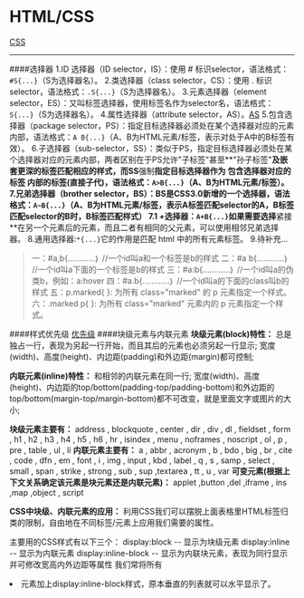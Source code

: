 # HTML/CSS
[CSS](https://www.runoob.com/css/css-id-class.html)

***
####选择器
1.ID 选择器（ID selector，IS）：使用 # 标识selector，语法格式：`#S{...}`（S为选择器名）。
2.类选择器（class selector，CS）：使用 . 标识selector，语法格式：`.S{...}`（S为选择器名）。
3.元素选择器（element selector，ES）：又叫标签选择器，使用标签名作为selector名，语法格式：`S{...}`（S为选择器名）。
4.属性选择器（attribute selector，AS）。[AS](https://www.runoob.com/css/css-attribute-selectors.html)
5.包含选择器（package selector，PS）：指定目标选择器必须处在某个选择器对应的元素内部，语法格式：`A B{...}`（A、B为HTML元素/标签，表示对处于A中的B标签有效）。
6.子选择器（sub-selector，SS）：类似于PS，指定目标选择器必须处在某个选择器对应的元素内部，两者区别在于PS允许"子标签"甚至**"孙子标签"**及嵌套更深的标签匹配相应的样式，而SS**强制**指定目标选择器作为 包含选择器对应的标签 内部的标签(**直接子代**)，语法格式：`A>B{...}`（A、B为HTML元素/标签）。
7.兄弟选择器（brother selector，BS）：BS是CSS3.0新增的一个选择器，语法格式：`A~B{...}`（A、B为HTML元素/标签，表示A标签匹配selector的A，B标签匹配selector的B时，B标签匹配样式）
7.1 +选择器：`A+B{...}`如果需要选择**紧接**在另一个元素后的元素，而且二者有相同的父元素，可以使用相邻兄弟选择器。 
8.通用选择器:`*{...}`它的作用是匹配 html 中的所有元素标签。
9.待补充...

>一：#a,b{…………｝ //一个id叫a和一个标签是b的样式
>二：#a b{…………｝  //一个id叫a下面的一个标签是b的样式
>三：#a:b{…………｝  //一个id叫a的伪类b，例如：a:hover
>四：#a.b{…………｝  //一个id叫a的下面的class叫b的样式
>五：p.marked{ }: 为所有 class="marked" 的 p 元素指定一个样式。
>六：.marked p{ }: 为所有 class="marked" 元素内的 p 元素指定一个样式。

####样式优先级
[优先级](https://www.runoob.com/w3cnote/css-style-priority.html)
####块级元素与内联元素
**块级元素(block)特性：**
总是独占一行，表现为另起一行开始，而且其后的元素也必须另起一行显示;
宽度(width)、高度(height)、内边距(padding)和外边距(margin)都可控制;

**内联元素(inline)特性：**
和相邻的内联元素在同一行;
宽度(width)、高度(height)、内边距的top/bottom(padding-top/padding-bottom)和外边距的top/bottom(margin-top/margin-bottom)都不可改变，就是里面文字或图片的大小;

**块级元素主要有：**
 address , blockquote , center , dir , div , dl , fieldset , form , h1 , h2 , h3 , h4 , h5 , h6 , hr , isindex , menu , noframes , noscript , ol , p , pre , table , ul , li
**内联元素主要有：**
a , abbr , acronym , b , bdo , big , br , cite , code , dfn , em , font , i , img , input , kbd , label , q , s , samp , select , small , span , strike , strong , sub , sup ,textarea , tt , u , var
**可变元素(根据上下文关系确定该元素是块元素还是内联元素)：**
applet ,button ,del ,iframe , ins ,map ,object , script

**CSS中块级、内联元素的应用：**
利用CSS我们可以摆脱上面表格里HTML标签归类的限制，自由地在不同标签/元素上应用我们需要的属性。

主要用的CSS样式有以下三个：
display:block  -- 显示为块级元素
display:inline  -- 显示为内联元素
display:inline-block -- 显示为内联块元素，表现为同行显示并可修改宽高内外边距等属性
我们常将所有<li>元素加上display:inline-block样式，原本垂直的列表就可以水平显示了。